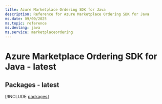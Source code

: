 ```yaml
---
title: Azure Marketplace Ordering SDK for Java
description: Reference for Azure Marketplace Ordering SDK for Java
ms.date: 09/09/2025
ms.topic: reference
ms.devlang: java
ms.service: marketplaceordering
---
```

# Azure Marketplace Ordering SDK for Java - latest
## Packages - latest
[!INCLUDE [packages](marketplace-ordering-index.md)]